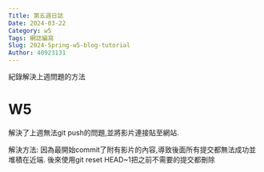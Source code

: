 ```yaml
---
Title: 第五週日誌
Date: 2024-03-22 
Category: w5
Tags: 網誌編寫
Slug: 2024-Spring-w5-blog-tutorial
Author: 40923131
---
```


紀錄解決上週問題的方法

<!-- PELICAN_END_SUMMARY -->

# W5

解決了上週無法git push的問題,並將影片連接貼至網站.

解決方法: 因為最開始commit了附有影片的內容,導致後面所有提交都無法成功並堆積在近端. 
後來使用git reset HEAD~1把之前不需要的提交都刪除
